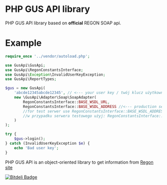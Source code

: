 PHP GUS API library
===================
PHP GUS API library based on **official** REGON SOAP api.

Example
======================

```php
require_once '../vendor/autoload.php';

use GusApi\GusApi;
use GusApi\RegonConstantsInterface;
use GusApi\Exception\InvalidUserKeyException;
use GusApi\ReportTypes;

$gus = new GusApi(
    'abcde12345abcde12345', // <--- your user key / twój klucz użytkownika
    new \GusApi\Adapter\Soap\SoapAdapter(
        RegonConstantsInterface::BASE_WSDL_URL,
        RegonConstantsInterface::BASE_WSDL_ADDRESS //<--- production server / serwer produkcyjny
        //for test serwer use RegonConstantsInterface::BASE_WSDL_ADDRESS_TEST
        //w przypadku serwera testowego użyj: RegonConstantsInterface::BASE_WSDL_ADDRESS_TEST
    )
);

try {
    $gus->login();
} catch (InvalidUserKeyException $e) {
    echo 'Bad user key';
}

```

PHP GUS API is an object-oriented library to get information from [Regon site](https://wyszukiwarkaregon.stat.gov.pl/wsBIR/UslugaBIRzewnPubl.svc)

[![Bitdeli Badge](https://d2weczhvl823v0.cloudfront.net/johnzuk/gusapi/trend.png)](https://bitdeli.com/free "Bitdeli Badge")

